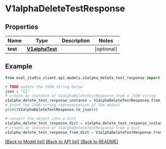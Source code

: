 # V1alphaDeleteTestResponse


## Properties

Name | Type | Description | Notes
------------ | ------------- | ------------- | -------------
**test** | [**V1alphaTest**](V1alphaTest.md) |  | [optional] 

## Example

```python
from eval_studio_client.api.models.v1alpha_delete_test_response import V1alphaDeleteTestResponse

# TODO update the JSON string below
json = "{}"
# create an instance of V1alphaDeleteTestResponse from a JSON string
v1alpha_delete_test_response_instance = V1alphaDeleteTestResponse.from_json(json)
# print the JSON string representation of the object
print(V1alphaDeleteTestResponse.to_json())

# convert the object into a dict
v1alpha_delete_test_response_dict = v1alpha_delete_test_response_instance.to_dict()
# create an instance of V1alphaDeleteTestResponse from a dict
v1alpha_delete_test_response_from_dict = V1alphaDeleteTestResponse.from_dict(v1alpha_delete_test_response_dict)
```
[[Back to Model list]](../README.md#documentation-for-models) [[Back to API list]](../README.md#documentation-for-api-endpoints) [[Back to README]](../README.md)


